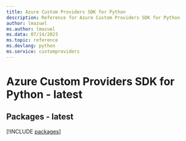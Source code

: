 ```yaml
---
title: Azure Custom Providers SDK for Python
description: Reference for Azure Custom Providers SDK for Python
author: lmazuel
ms.author: lmazuel
ms.data: 07/14/2023
ms.topic: reference
ms.devlang: python
ms.service: customproviders
---
```

# Azure Custom Providers SDK for Python - latest
## Packages - latest
[!INCLUDE [packages](custom-providers-index.md)]